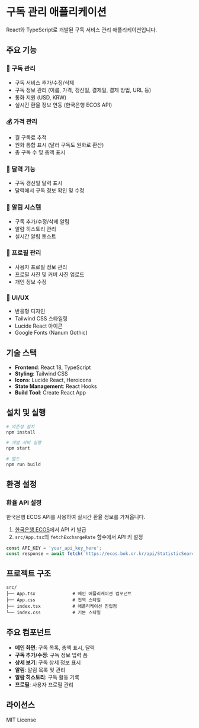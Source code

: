 # 구독 관리 애플리케이션

React와 TypeScript로 개발된 구독 서비스 관리 애플리케이션입니다.

## 주요 기능

### 📱 구독 관리
- 구독 서비스 추가/수정/삭제
- 구독 정보 관리 (이름, 가격, 갱신일, 결제일, 결제 방법, URL 등)
- 통화 지원 (USD, KRW)
- 실시간 환율 정보 연동 (한국은행 ECOS API)

### 💰 가격 관리
- 월 구독료 추적
- 원화 통합 표시 (달러 구독도 원화로 환산)
- 총 구독 수 및 총액 표시

### 📅 달력 기능
- 구독 갱신일 달력 표시
- 달력에서 구독 정보 확인 및 수정

### 🔔 알림 시스템
- 구독 추가/수정/삭제 알림
- 알람 히스토리 관리
- 실시간 알림 토스트

### 👤 프로필 관리
- 사용자 프로필 정보 관리
- 프로필 사진 및 커버 사진 업로드
- 개인 정보 수정

### 🎨 UI/UX
- 반응형 디자인
- Tailwind CSS 스타일링
- Lucide React 아이콘
- Google Fonts (Nanum Gothic)

## 기술 스택

- **Frontend**: React 18, TypeScript
- **Styling**: Tailwind CSS
- **Icons**: Lucide React, Heroicons
- **State Management**: React Hooks
- **Build Tool**: Create React App

## 설치 및 실행

```bash
# 의존성 설치
npm install

# 개발 서버 실행
npm start

# 빌드
npm run build
```

## 환경 설정

### 환율 API 설정
한국은행 ECOS API를 사용하여 실시간 환율 정보를 가져옵니다.

1. [한국은행 ECOS](https://ecos.bok.or.kr/)에서 API 키 발급
2. `src/App.tsx`의 `fetchExchangeRate` 함수에서 API 키 설정

```typescript
const API_KEY = 'your_api_key_here';
const response = await fetch(`https://ecos.bok.or.kr/api/StatisticSearch/${API_KEY}/json/kr/1/100/036Y001/DD/${dateStr}/${dateStr}/0001`);
```

## 프로젝트 구조

```
src/
├── App.tsx              # 메인 애플리케이션 컴포넌트
├── App.css              # 전역 스타일
├── index.tsx            # 애플리케이션 진입점
└── index.css            # 기본 스타일
```

## 주요 컴포넌트

- **메인 화면**: 구독 목록, 총액 표시, 달력
- **구독 추가/수정**: 구독 정보 입력 폼
- **상세 보기**: 구독 상세 정보 표시
- **알림**: 알림 목록 및 관리
- **알람 히스토리**: 구독 활동 기록
- **프로필**: 사용자 프로필 관리

## 라이선스

MIT License
